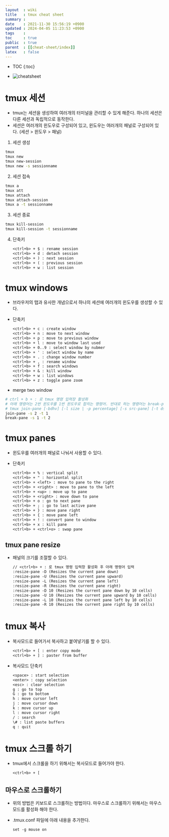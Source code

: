 ```yaml
---
layout  : wiki
title   : tmux cheat sheet
summary : 
date    : 2021-11-30 15:56:19 +0900
updated : 2024-04-05 11:23:53 +0900
tags    : 
toc     : true
public  : true
parent  : [[cheat-sheet/index]]
latex   : false
---
```

* TOC
{:toc}

- ![cheatsheet](https://github.com/clang-engineer/clang-engineer.github.io/assets/39648594/a0c5a05e-7a05-40ea-bd1a-9afc4ad999f9)
 
# tmux 세션
- tmux는 세션을 생성하여 여러개의 터미널을 관리할 수 있게 해준다. 하나의 세션은 다른 세션과 독립적으로 동작한다.
- 세션은 여러개의 윈도우로 구성되어 있고, 윈도우는 여러개의 패널로 구성되어 있다. (세션 > 윈도우 > 패널)

1. 세션 생성
```bash
tmux
tmux new
tmux new-session
tmux new -s sessionname
```

2. 세션 접속
```bash
tmux a
tmux att
tmux attach
tmux attach-session
tmux a -t sessionname
```

3. 세션 종료
```bash
tmux kill-session
tmux kill-session -t sessionname
```

4. 단축키 
    ```txt
    <ctrl+b> + $ : rename session
    <ctrl+b> + d : detach session
    <ctrl+b> + ) : next session
    <ctrl+b> + ( : previous session
    <ctrl+b> + w : list session
    ```

# tmux windows
- 브라우저의 탭과 유사한 개념으로서 하나의 세션에 여러개의 윈도우를 생성할 수 있다.
 
- 단축키 
    ```txt
    <ctrl+b> + c : create window
    <ctrl+b> + n : move to next window
    <ctrl+b> + p : move to previous window
    <ctrl+b> + l : move to window last used
    <ctrl+b> + 0..9 : select window by nubmer
    <ctrl+b> + ' : select window by name
    <ctrl+b> + . : change window number
    <ctrl+b> + , : rename window
    <ctrl+b> + f : search windows
    <ctrl+b> + & : kill window
    <ctrl+b> + w : list windows
    <ctrl+b> + z : toggle pane zoom
    ```

- merge two window
```sh
# ctrl + b + : 로 tmux 명령 입력창 활성화
# 아래 명령어는 2번 윈도우를 1번 윈도우로 합치는 명령어. 반대로 하는 명령어는 break-pane
# tmux join-pane [-bdhv] [-l size | -p percentage] [-s src-pane] [-t dst-pane]
join-pane -s 2 -t 1 
break-pane -s 1 -t 2
```

# tmux panes
- 윈도우를 여러개의 패널로 나눠서 사용할 수 있다.

- 단축키

    ```txt
    <ctrl+b> + % : vertical split
    <ctrl+b> + " : horizontal split
    <ctrl+b> + <left> : move to pane to the right
    <ctrl+b> + <right> : move to pane to the left
    <ctrl+b> + <up> : move up to pane
    <ctrl+b> + <right> : move down to pane 
    <ctrl+b> + o : go to next pane
    <ctrl+b> + ; : go to last active pane
    <ctrl+b> + } : move pane right 
    <ctrl+b> + { : move pane left 
    <ctrl+b> + ! : convert pane to window 
    <ctrl+b> + x : kill pane
    <ctrl+b> + <ctrl+o> : swap pane
    ```

## tmux pane resize
- 패널의 크기를 조절할 수 있다.

    ```txt
    // <ctrl+b> + : 로 tmux 명령 입력창 활성화 후 아래 명령어 입력
    :resize-pane -D (Resizes the current pane down) 
    :resize-pane -U (Resizes the current pane upward) 
    :resize-pane -L (Resizes the current pane left) 
    :resize-pane -R (Resizes the current pane right) 
    :resize-pane -D 10 (Resizes the current pane down by 10 cells) 
    :resize-pane -U 10 (Resizes the current pane upward by 10 cells) 
    :resize-pane -L 10 (Resizes the current pane left by 10 cells) 
    :resize-pane -R 10 (Resizes the current pane right by 10 cells) 
    ```

# tmux 복사

- 복사모드로 들어가서 복사하고 붙여넣기를 할 수 있다.
    ```txt
    <ctrl+b> + [ : enter copy mode
    <ctrl+b> + ] : paster from buffer
    ```

- 복사모드 단축키
    ```txt
    <space> : start selection
    <enter> : copy selection
    <esc> : clear selection
    g : go to top
    G : go to bottom
    h : move cursor left
    j : move cursor down
    k : move cursor up
    l : move cursor right
    / : search
    \# : list paste buffers
    q : quit
    ```


# tmux 스크롤 하기
- tmux에서 스크롤을 하기 위해서는 복사모드로 들어가야 한다.
 
    ```txt
    <ctrl+b> + [
    ```

## 마우스로 스크롤하기
- 위의 방법은 키보드로 스크롤하는 방법이다. 마우스로 스크롤하기 위해서는 마우스모드를 활성화 해야 한다.
- .tmux.conf 파일에 아래 내용을 추가한다.
 
    ```txt
    set -g mouse on
    ```
